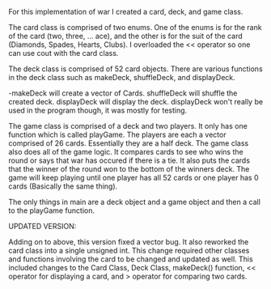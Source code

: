 For this implementation of war I created a card, deck, and game class. 

The card class is comprised of two enums. One of the enums is for the rank of the card (two, three, ... ace), 
and the other is for the suit of the card (Diamonds, Spades, Hearts, Clubs). I overloaded the << operator so one can use cout with 
the card class.
  
  
The deck class is comprised of 52 card objects. There are various functions in the deck class such as makeDeck, shuffleDeck, and displayDeck.

  -makeDeck will create a vector of Cards. shuffleDeck will shuffle the created deck. displayDeck will display the deck. displayDeck won't really be used in the program though, it was mostly for testing. 
  
The game class is comprised of a deck and two players. It only has one function which is called playGame. The players 
are each a vector comprised of 26 cards. Essentially they are a half deck. The game class also does all of the game logic. It compares 
cards to see who wins the round or says that war has occured if there is a tie. It also puts the cards that the winner of the round won 
to the bottom of the winners deck. The game will keep playing until one player has all 52 cards or one player has 0 cards 
(Basically the same thing).

The only things in main are a deck object and a game object and then a call to the playGame function. 


UPDATED VERSION:

Adding on to above, this version fixed a vector bug. It also reworked the card class
into a single unsigned int. This change required other classes and functions involving the 
card to be changed and updated as well. This included changes to the Card Class, Deck Class, 
makeDeck() function, << operator for displaying a card, and > operator for comparing two cards. 